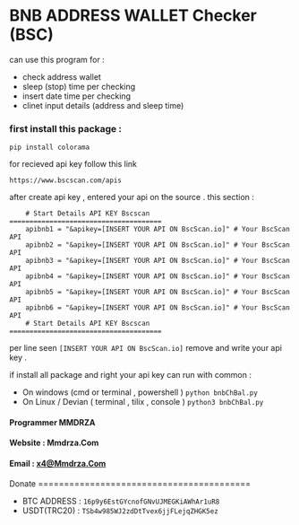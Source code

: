 # BNB ADDRESS WALLET Checker (BSC)
can use this program for :
- check address wallet
- sleep (stop) time per checking
- insert date time per checking
- clinet input details (address and sleep time)

### first install this package :
```
pip install colorama

```
for recieved api key follow this link 

`https://www.bscscan.com/apis`

after create api key , entered your api on the source . this section :
```
    # Start Details API KEY Bscscan ======================================        
    apibnb1 = "&apikey=[INSERT YOUR API ON BscScan.io]" # Your BscScan API
    apibnb2 = "&apikey=[INSERT YOUR API ON BscScan.io]" # Your BscScan API
    apibnb3 = "&apikey=[INSERT YOUR API ON BscScan.io]" # Your BscScan API
    apibnb4 = "&apikey=[INSERT YOUR API ON BscScan.io]" # Your BscScan API
    apibnb5 = "&apikey=[INSERT YOUR API ON BscScan.io]" # Your BscScan API
    apibnb6 = "&apikey=[INSERT YOUR API ON BscScan.io]" # Your BscScan API
    # Start Details API KEY Bscscan ======================================   
```

per line seen `[INSERT YOUR API ON BscScan.io]` remove and write your api key .

if install all package and right your api key can run with common :
- On windows (cmd or terminal , powershell )
` python bnbChBal.py `
- On Linux / Devian ( terminal , tilix , console )
` python3 bnbChBal.py `

#### Programmer MMDRZA 
#### Website : Mmdrza.Com 
#### Email : x4@Mmdrza.Com

Donate ========================================= 
- BTC ADDRESS : `16p9y6EstGYcnofGNvUJMEGKiAWhAr1uR8`
- USDT(TRC20) : `TSb4w985WJ2zdDtTvex6jjFLejqZHGK5ez`
 
